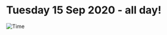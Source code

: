 # Tuesday 15 Sep 2020 - all day!
![Time](https://github.com/rich-ctm/today/workflows/Time/badge.svg)
